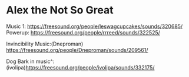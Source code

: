 # Alex the Not So Great
Music 1: https://freesound.org/people/leswagcupcakes/sounds/320685/
Powerup: https://freesound.org/people/rrreed/sounds/322525/

Invincibility Music:(Dneproman) https://freesound.org/people/Dneproman/sounds/209561/

Dog Bark in music^: (ivolipa)https://freesound.org/people/ivolipa/sounds/332175/

